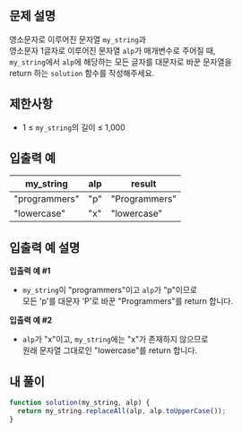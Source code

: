 ## 문제 설명

영소문자로 이루어진 문자열 `my_string`과  
영소문자 1글자로 이루어진 문자열 `alp`가 매개변수로 주어질 때,  
`my_string`에서 `alp`에 해당하는 모든 글자를 대문자로 바꾼 문자열을  
return 하는 `solution` 함수를 작성해주세요.

## 제한사항

- 1 ≤ `my_string`의 길이 ≤ 1,000

## 입출력 예

| my_string     | alp | result        |
| ------------- | --- | ------------- |
| "programmers" | "p" | "Programmers" |
| "lowercase"   | "x" | "lowercase"   |

## 입출력 예 설명

**입출력 예 #1**

- `my_string`이 "programmers"이고 `alp`가 "p"이므로  
  모든 'p'를 대문자 'P'로 바꾼 "Programmers"를 return 합니다.

**입출력 예 #2**

- `alp`가 "x"이고, `my_string`에는 "x"가 존재하지 않으므로  
  원래 문자열 그대로인 "lowercase"를 return 합니다.

## 내 풀이

```js
function solution(my_string, alp) {
  return my_string.replaceAll(alp, alp.toUpperCase());
}
```
